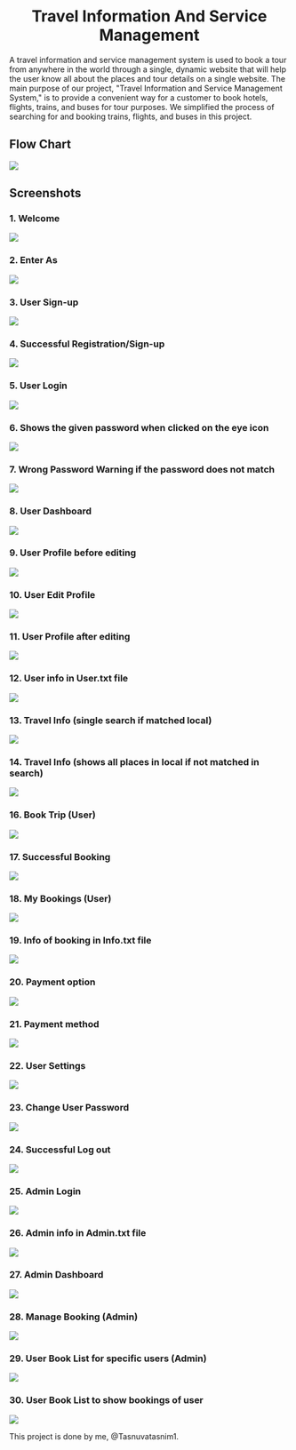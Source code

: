 <h1 align="center">Travel Information And Service Management</h1>
<p>A travel information and service management system is used to book a tour from anywhere in the world through a single, dynamic website that will help the user know all about the places and tour details on a single website. The main purpose of our project, "Travel Information and Service Management System," is to provide a convenient way for a customer to book hotels, flights, trains, and buses for tour purposes. We simplified the process of searching for and booking trains, flights, and buses in this project.</p>
<h2>Flow Chart</h2>
<img src = "https://github.com/AhmedRifat/Travel-Information-And-Service-Management/assets/45284066/cca53e3f-0f28-4e3a-bdd9-e19ed29d2507">
<h2>Screenshots</h2>
<h3>1. Welcome</h3>
<img src ="https://github.com/AhmedRifat/Travel-Information-And-Service-Management/assets/45284066/71e013d3-c9fd-4723-87a2-7c20f995f300">
<h3>2. Enter As</h3>
<img src ="https://github.com/AhmedRifat/Travel-Information-And-Service-Management/assets/45284066/5e7336d0-7306-4b68-bafa-74e62b0b8ba4">
<h3>3. User Sign-up</h3>
<img src ="https://github.com/AhmedRifat/Travel-Information-And-Service-Management/assets/45284066/e3074e5c-3948-4c02-8a8a-4a748146d9f8">
<h3>4. Successful Registration/Sign-up</h3>
<img src ="https://github.com/AhmedRifat/Travel-Information-And-Service-Management/assets/45284066/3e5ad154-f18f-4802-8695-48d1fa8c1f42">
<h3>5. User Login</h3>
<img src ="https://github.com/AhmedRifat/Travel-Information-And-Service-Management/assets/45284066/4a1f7924-1fbb-4f55-99a2-221f63ea84ce">
<h3>6. Shows the given password when clicked on the eye icon</h3>
<img src ="https://github.com/AhmedRifat/Travel-Information-And-Service-Management/assets/45284066/f7f1e4c9-eba5-40ca-8e24-8757f98ff0dd)">
<h3>7. Wrong Password Warning if the password does not match</h3>
<img src ="https://github.com/AhmedRifat/Travel-Information-And-Service-Management/assets/45284066/c10d006e-a2f0-47cb-888e-ffca0ac80256">
<h3>8. User Dashboard</h3>
<img src ="https://github.com/AhmedRifat/Travel-Information-And-Service-Management/assets/45284066/55717da7-1f69-4a92-858e-9f5878b9ba4f">
<h3>9. User Profile before editing</h3>
<img src ="https://github.com/AhmedRifat/Travel-Information-And-Service-Management/assets/45284066/c0c0113a-2311-45dc-9cb2-699ce15924e1">
<h3>10. User Edit Profile</h3>
<img src ="https://github.com/AhmedRifat/Travel-Information-And-Service-Management/assets/45284066/53970d2a-a42e-41e5-addb-7ce93948e47c">
<h3>11. User Profile after editing</h3>
<img src ="https://github.com/AhmedRifat/Travel-Information-And-Service-Management/assets/45284066/e2fe328b-3c7b-409b-a79c-934c9f10c342">
<h3>12. User info in User.txt file</h3>
<img src ="https://github.com/AhmedRifat/Travel-Information-And-Service-Management/assets/45284066/a4d38b73-7fdc-4aa8-836d-d8e8ba237973">
<h3>13. Travel Info (single search if matched local)</h3>
<img src ="https://github.com/AhmedRifat/Travel-Information-And-Service-Management/assets/45284066/e740bf34-aa40-4256-af3c-dbfe71945fc7">
<h3>14. Travel Info (shows all places in local if not matched in search)</h3>
<img src ="https://github.com/AhmedRifat/Travel-Information-And-Service-Management/assets/45284066/50d0ba6b-ebd3-4997-a4e9-12cccbe7b50a">
<h3>16. Book Trip (User)</h3>
<img src ="https://github.com/AhmedRifat/Travel-Information-And-Service-Management/assets/45284066/57e67d91-4266-451e-a866-259cb64f8bf0">
<h3>17. Successful Booking</h3>
<img src ="https://github.com/AhmedRifat/Travel-Information-And-Service-Management/assets/45284066/e0b21be6-fe9c-4541-9ca0-75ea84d1795b">
<h3>18. My Bookings (User)</h3>
<img src ="https://github.com/AhmedRifat/Travel-Information-And-Service-Management/assets/45284066/729a7889-5c28-426c-a083-abe4015c8086">
<h3>19. Info of booking in Info.txt file</h3>
<img src ="https://github.com/AhmedRifat/Travel-Information-And-Service-Management/assets/45284066/2d168dd9-1e30-4cfd-b2ae-7bbe0202c56a">
<h3>20. Payment option</h3>
<img src ="https://github.com/AhmedRifat/Travel-Information-And-Service-Management/assets/45284066/8e3b1a46-fd3a-48f1-99bf-a3fa359e4adf">
<h3>21. Payment method</h3>
<img src ="https://github.com/AhmedRifat/Travel-Information-And-Service-Management/assets/45284066/35319511-fd7f-4d98-9b76-11d09533ab94">
<h3>22. User Settings</h3>
<img src ="https://github.com/AhmedRifat/Travel-Information-And-Service-Management/assets/45284066/b0ca363c-c0c7-47b8-8c49-7e18b1d0d7b2">
<h3>23. Change User Password</h3>
<img src ="https://github.com/AhmedRifat/Travel-Information-And-Service-Management/assets/45284066/268cfb26-7791-401f-8fb8-deb22a6d16a9">
<h3>24. Successful Log out</h3>
<img src ="https://github.com/AhmedRifat/Travel-Information-And-Service-Management/assets/45284066/fb900a04-e925-45d0-ad56-a9de794f41d5">
<h3>25. Admin Login</h3>
<img src ="https://github.com/AhmedRifat/Travel-Information-And-Service-Management/assets/45284066/9baca6c4-9853-4474-896d-f4e447c009e2">
<h3>26. Admin info in Admin.txt file</h3>
<img src ="https://github.com/AhmedRifat/Travel-Information-And-Service-Management/assets/45284066/e0c0ba44-4b72-402d-8c86-9a3473cd40b8">
<h3>27. Admin Dashboard</h3>
<img src ="https://github.com/AhmedRifat/Travel-Information-And-Service-Management/assets/45284066/ff8015f7-499c-48d8-ab03-480356c846fc">
<h3>28. Manage Booking (Admin)</h3>
<img src ="https://github.com/AhmedRifat/Travel-Information-And-Service-Management/assets/45284066/fcfaeaef-7d4d-4cf8-b900-bb3e089a47cf">
<h3>29. User Book List for specific users (Admin)</h3>
<img src ="https://github.com/AhmedRifat/Travel-Information-And-Service-Management/assets/45284066/e63459dd-de49-466f-a8c4-8694c69f045f">
<h3>30. User Book List to show bookings of user</h3>
<img src ="https://github.com/AhmedRifat/Travel-Information-And-Service-Management/assets/45284066/04b0d3db-fd6c-405b-923a-b56aa94d4869">

<p>This project is done by me, @Tasnuvatasnim1.</p>

